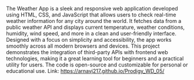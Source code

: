 The Weather App is a sleek and responsive web application developed using HTML, CSS, and JavaScript that allows users to check real-time weather information for any city around the world. It fetches data from a public weather API and displays current temperature, weather conditions, humidity, wind speed, and more in a clean and user-friendly interface. Designed with a focus on simplicity and accessibility, the app works smoothly across all modern browsers and devices. This project demonstrates the integration of third-party APIs with frontend web technologies, making it a great learning tool for beginners and a practical utility for users. The code is open-source and customizable for personal or educational use. 
Link: https://arnavj217.github.io/Prodigy_WD_05/
